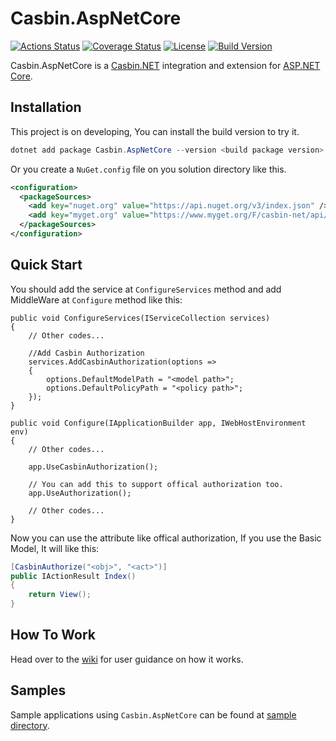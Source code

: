 # Casbin.AspNetCore

[![Actions Status](https://github.com/SeventhServices/SeventhServices.Client/workflows/Build/badge.svg)](https://github.com/SeventhServices/SeventhClient/actions)
[![Coverage Status](https://coveralls.io/repos/github/casbin-net/casbin-aspnetcore/badge.svg?branch=master)](https://coveralls.io/github/casbin-net/casbin-aspnetcore?branch=master)
[![License](https://img.shields.io/github/license/casbin-net/casbin-aspnetcore)](https://github.com/casbin-net/casbin-aspnetcore/blob/master/LICENSE)
[![Build Version](https://img.shields.io/casbin-net.myget/casbin-net/v/Casbin.AspNetCore?label=Casbin.AspNetCore)](https://www.myget.org/feed/casbin-net/package/nuget/Casbin.AspNetCore)

Casbin.AspNetCore is a [Casbin.NET](https://github.com/casbin/Casbin.NET) integration and extension for [ASP.NET Core](https://asp.net).

## Installation

This project is on developing, You can install the build version to try it.

```csharp
dotnet add package Casbin.AspNetCore --version <build package version> --source https://www.myget.org/F/casbin-net/api/v3/index.json
```

Or you create a `NuGet.config` file on you solution directory like this.

```xml
<configuration>
  <packageSources>
    <add key="nuget.org" value="https://api.nuget.org/v3/index.json" />
    <add key="myget.org" value="https://www.myget.org/F/casbin-net/api/v3/index.json" />
  </packageSources>
</configuration>
```

## Quick Start
You should add the service at `ConfigureServices` method and add MiddleWare at `Configure` method like this:

```cshsrp
public void ConfigureServices(IServiceCollection services)
{
    // Other codes...

    //Add Casbin Authorization
    services.AddCasbinAuthorization(options =>
    {
        options.DefaultModelPath = "<model path>";
        options.DefaultPolicyPath = "<policy path>";
    });
}

public void Configure(IApplicationBuilder app, IWebHostEnvironment env)
{
    // Other codes...

    app.UseCasbinAuthorization();

    // You can add this to support offical authorization too.
    app.UseAuthorization();

    // Other codes...
}
```
Now you can use the attribute like offical authorization, If you use the Basic Model, It will like this:

```csharp
[CasbinAuthorize("<obj>", "<act>")]
public IActionResult Index()
{
    return View();
}
```

## How To Work
Head over to the [wiki](https://github.com/casbin-net/casbin-aspnetcore/wiki) for user guidance on how it works.

## Samples
Sample applications using `Casbin.AspNetCore` can be found at [sample directory](https://github.com/casbin-net/casbin-aspnetcore/tree/master/samples).